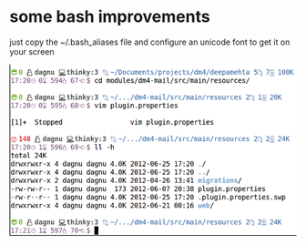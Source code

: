 # some bash improvements

just copy the ~/.bash_aliases file and configure an unicode font to get it on your screen

![screenshot](https://github.com/dgf/bash_aliases/raw/master/screenshot.png)

